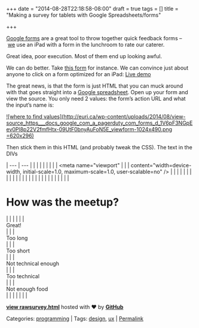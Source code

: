 +++
date = "2014-08-28T22:18:58-08:00"
draft = true
tags = []
title = "Making a survey for tablets with Google Spreadsheets/forms"

+++

[Google forms](http://www.google.com/google-d-s/createforms.html) are a great tool to throw together quick feedback forms – [we](http://www.pagerduty.com/) use an iPad with a form in the lunchroom to rate our caterer.

Great idea, poor execution. Most of them end up looking awful.

We can do better. Take [this form](https://docs.google.com/a/pagerduty.com/forms/d/1V6pF3NGpEev0Pl8p22V2fmfHtx-09UtF0bnyAuFoN5E/viewform) for instance. We can convince just about anyone to click on a form optimized for an iPad: [Live demo](http://euri.ca/files/meetup.html)

The great news, is that the form is just HTML that you can muck around with that goes straight into a [Google spreadsheet](https://docs.google.com/a/euri.ca/spreadsheets/d/1d3BpNFRzovbvZ98YoEA2VUYT41RvQveEZ7WLIzBUn-4/edit#gid=856404457). Open up your form and view the source. You only need 2 values: the form’s action URL and what the input’s name is:

[![where to find values](http://euri.ca/wp-content/uploads/2014/08/view-source_https___docs_google_com_a_pagerduty_com_forms_d_1V6pF3NGpEev0Pl8p22V2fmfHtx-09UtF0bnyAuFoN5E_viewform-1024x490.png =620x296)](http://euri.ca/wp-content/uploads/2014/08/view-source_https___docs_google_com_a_pagerduty_com_forms_d_1V6pF3NGpEev0Pl8p22V2fmfHtx-09UtF0bnyAuFoN5E_viewform.png)

Then stick them in this HTML (and probably tweak the CSS). The text in the DIVs

| --- | --- |
|  | <html> |
|  | <head> |
|  |   <meta name="viewport" |
|  |         content="width=device-width, initial-scale=1.0, maximum-scale=1.0, user-scalable=no" /> |
|  |          |
|  | <script src="https://code.jquery.com/jquery-2.1.1.min.js"></script> |
|  | <script> |
|  |  |
|  | // Step 1. Put the URL from <form action="URL"> here: |
|  | var form_url = "https://docs.google.com/a/euri.ca/forms/d/1V6pF3NGpEev0Pl8p22V2fmfHtx-09UtF0bnyAuFoN5E/formResponse" |
|  | // Step 2. Put the name from <input type="radio" name="entry.123"> here: |
|  | var radio_button_name = "entry.1511256644" |
|  | // Step 3. Fill in the options in the divs below: |
|  |  |
|  | clickon = function(e) { |
|  |   me = $(e) |
|  |   me.addClass( "clicked_on" ) |
|  |   form_data = {} |
|  |   form_data\[radio_button_name\]=me.text() |
|  |   $.post( form_url, form_data, function( data ) { |
|  |     console.log( data ); |
|  |   }).always(function() { |
|  |     $(e).removeClass( "clicked_on" ) |
|  |   }); |
|  |  |
|  | } |
|  | </script> |
|  |   |
|  |   |
|  | <style> |
|  | * { |
|  |   transition:all .3s ease; |
|  |   color: #1F293A; |
|  |   text-align: center; |
|  | } |
|  | .clicked_on { |
|  |     background-color:#1962FF; |
|  |     color: white; |
|  | } |
|  | .option { |
|  |   border: 2px solid #1962FF; |
|  |   padding: 50px 30px; |
|  |    |
|  |   border-radius: 25px; |
|  |   font-size: 20pt; |
|  |   margin: 8px; |
|  | } |
|  | iframe { |
|  |   width:100%; |
|  | } |
|  | </style> |
|  | </head> |
|  | <body> |
|  | <h1>How was the meetup?</h1> |
|  | <!-- change these values to be the answers to your survey: --> |
|  | <div class="option" onclick="clickon(this)">Great!</div> |
|  | <div class="option" onclick="clickon(this)">Too long</div> |
|  | <div class="option" onclick="clickon(this)">Too short</div> |
|  | <div class="option" onclick="clickon(this)">Not technical enough</div> |
|  | <div class="option" onclick="clickon(this)">Too technical</div> |
|  | <div class="option" onclick="clickon(this)">Not enough food</div> |
|  | </body> |
|  | </html> |

[**view raw**](https://gist.github.com/eurica/618c704578adacfbbca0/raw/81195c6d8da81057daf3960a90570be346a47baf/survey.html)[**survey.html**](https://gist.github.com/eurica/618c704578adacfbbca0#file-survey-html) hosted with ❤ by [**GitHub**](https://github.com/)

Categories: [programming](http://euri.ca/category/programming/index.html) | Tags: [design](http://euri.ca/tag/design/index.html), [ux](http://euri.ca/tag/ux/index.html) | [Permalink](http://euri.ca/2014/making-a-survey-for-tablets-with-google-spreadsheets-forms/index.html)